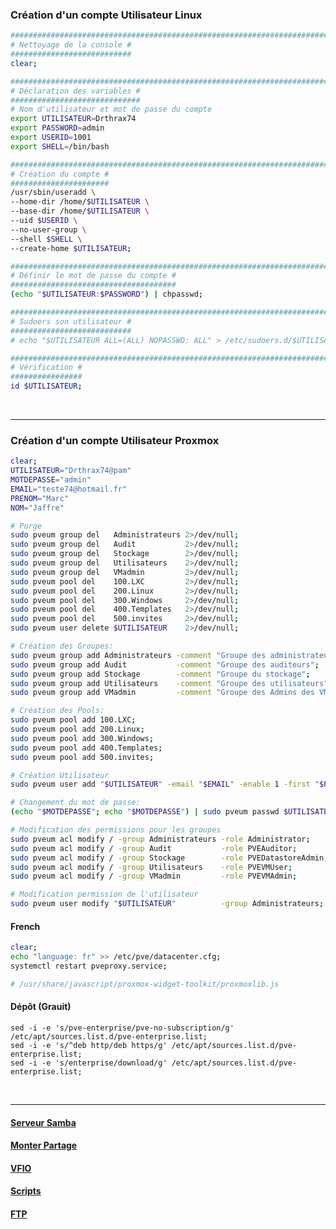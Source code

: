 ### Création d'un compte Utilisateur Linux
```bash
#########################################################################################################
# Nettoyage de la console #
###########################
clear;

#########################################################################################################
# Déclaration des variables #
#############################
# Nom d'utilisateur et mot de passe du compte
export UTILISATEUR=Drthrax74
export PASSWORD=admin
export USERID=1001
export SHELL=/bin/bash

#########################################################################################################
# Création du compte #
######################
/usr/sbin/useradd \
--home-dir /home/$UTILISATEUR \
--base-dir /home/$UTILISATEUR \
--uid $USERID \
--no-user-group \
--shell $SHELL \
--create-home $UTILISATEUR;

#########################################################################################################
# Définir le mot de passe du compte #
#####################################
(echo "$UTILISATEUR:$PASSWORD") | chpasswd;

#########################################################################################################
# Sudoers son utilisateur #
###########################
# echo "$UTILISATEUR ALL=(ALL) NOPASSWD: ALL" > /etc/sudoers.d/$UTILISATEUR;

#########################################################################################################
# Vérification #
################
id $UTILISATEUR;
```
<br />

----------------------------------------------------------------------------------------------------------------------------------

### Création d'un compte Utilisateur Proxmox
```bash
clear;
UTILISATEUR="Drthrax74@pam"
MOTDEPASSE="admin"
EMAIL="teste74@hotmail.fr"
PRENOM="Marc"
NOM="Jaffre"

# Purge
sudo pveum group del   Administrateurs 2>/dev/null;
sudo pveum group del   Audit           2>/dev/null;
sudo pveum group del   Stockage        2>/dev/null;
sudo pveum group del   Utilisateurs    2>/dev/null;
sudo pveum group del   VMadmin         2>/dev/null;
sudo pveum pool del    100.LXC         2>/dev/null;
sudo pveum pool del    200.Linux       2>/dev/null;
sudo pveum pool del    300.Windows     2>/dev/null;
sudo pveum pool del    400.Templates   2>/dev/null;
sudo pveum pool del    500.invites     2>/dev/null;
sudo pveum user delete $UTILISATEUR    2>/dev/null;

# Création des Groupes:
sudo pveum group add Administrateurs -comment "Groupe des administrateurs";
sudo pveum group add Audit           -comment "Groupe des auditeurs";
sudo pveum group add Stockage        -comment "Groupe du stockage";
sudo pveum group add Utilisateurs    -comment "Groupe des utilisateurs";
sudo pveum group add VMadmin         -comment "Groupe des Admins des VM";

# Création des Pools:
sudo pveum pool add 100.LXC;
sudo pveum pool add 200.Linux;
sudo pveum pool add 300.Windows;
sudo pveum pool add 400.Templates;
sudo pveum pool add 500.invites;

# Création Utilisateur
sudo pveum user add "$UTILISATEUR" -email "$EMAIL" -enable 1 -first "$PRENOM" -lastname "$NOM";

# Changement du mot de passe:
(echo "$MOTDEPASSE"; echo "$MOTDEPASSE") | sudo pveum passwd $UTILISATEUR;

# Modification des permissions pour les groupes
sudo pveum acl modify / -group Administrateurs -role Administrator;
sudo pveum acl modify / -group Audit           -role PVEAuditor;
sudo pveum acl modify / -group Stockage        -role PVEDatastoreAdmin;
sudo pveum acl modify / -group Utilisateurs    -role PVEVMUser;
sudo pveum acl modify / -group VMadmin         -role PVEVMAdmin;

# Modification permission de l'utilisateur
sudo pveum user modify "$UTILISATEUR"          -group Administrateurs;
```

#### French
```bash
clear;
echo "language: fr" >> /etc/pve/datacenter.cfg;
systemctl restart pveproxy.service;

# /usr/share/javascript/proxmox-widget-toolkit/proxmoxlib.js
```

#### Dépôt (Grauit) 
```
sed -i -e 's/pve-enterprise/pve-no-subscription/g' /etc/apt/sources.list.d/pve-enterprise.list;
sed -i -e 's/^deb http/deb https/g' /etc/apt/sources.list.d/pve-enterprise.list;
sed -i -e 's/enterprise/download/g' /etc/apt/sources.list.d/pve-enterprise.list;
```
<br />

--------------------------------------------------------------------------------

#### [Serveur Samba](https://github.com/dexter74/Linux/blob/main/Proxmox/samba.md)
#### [Monter Partage](https://github.com/dexter74/Linux/blob/main/Proxmox/Partage.md)
#### [VFIO](https://github.com/dexter74/Linux/blob/main/Proxmox/VFIO/GUIDE.MD)
#### [Scripts](https://github.com/dexter74/Linux/tree/main/Proxmox/script)
#### [FTP](https://github.com/dexter74/Linux/tree/main/Debian/Appz/FTP)
<br />
